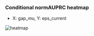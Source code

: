 ### Conditional normAUPRC heatmap

- X: gap_mu, Y: eps_current

![heatmap](/home/elicer/project_0814_2/results/20250816-160928/holdout/conditional_heatmap_gap_mu_vs_eps_current.png)
